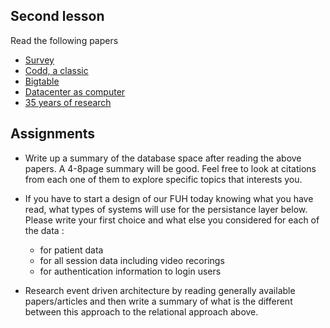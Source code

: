 ## Second lesson
Read the following papers
- [Survey](hellerstein.pdf)
- [Codd, a classic](codd.pdf)
- [Bigtable](https://static.googleusercontent.com/media/research.google.com/en//archive/bigtable-osdi06.pdf)
- [Datacenter as computer](https://research.google/pubs/the-datacenter-as-a-computer-an-introduction-to-the-design-of-warehouse-scale-machines-second-edition/)
- [35 years of research](35years.pdf)

## Assignments
- Write up a summary of the database space after reading the above papers. A 4-8page summary will be good. Feel free to look at citations from each one of them to explore specific topics that interests you.
- If you have to start a design of our FUH today knowing what you have read, what types of systems will use for the persistance layer below. Please write your first choice and what else you considered for each of the data :
    - for patient data
    - for all session data including video recorings
    - for authentication information to login users

- Research event driven architecture by reading generally available papers/articles and then write a summary of what is the different between this approach to the relational approach above.







